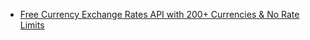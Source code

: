 - [Free Currency Exchange Rates API with 200+ Currencies & No Rate Limits](https://github.com/fawazahmed0/exchange-api)
